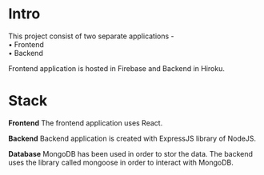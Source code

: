 # Intro
This project consist of two separate applications - <br />
• Frontend <br />
• Backend <br />

Frontend application is hosted in Firebase and Backend in Hiroku.

# Stack
**Frontend**
The frontend application uses React.

**Backend**
Backend application is created with ExpressJS library of NodeJS.

**Database**
MongoDB has been used in order to stor the data. The backend uses the library called mongoose in order to interact with MongoDB.

